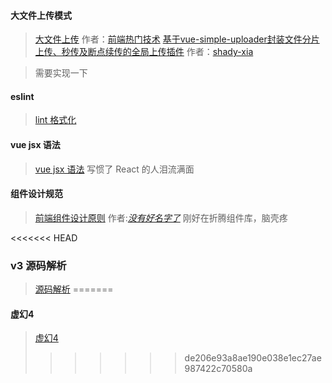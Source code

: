 #### 大文件上传模式

> [大文件上传](https://zhuanlan.zhihu.com/p/68271019) 作者：[前端热门技术](https://www.zhihu.com/column/noahlam)
> [基于vue-simple-uploader封装文件分片上传、秒传及断点续传的全局上传插件](https://github.com/shady-xia/Blog/tree/master/vue-simple-uploader) 作者：[shady-xia](https://github.com/shady-xia) 

> 需要实现一下

#### eslint

> [lint 格式化](https://blog.csdn.net/qq_42496307/article/details/103788015)

#### vue jsx 语法

> [vue jsx 语法](https://zhuanlan.zhihu.com/p/157164874)
> 写惯了 React 的人泪流满面

#### 组件设计规范

> [前端组件设计原则](https://juejin.im/post/6844903767108747278) 作者:[_没有好名字了_](https://juejin.im/user/3386151544041326)
> 刚好在折腾组件库，脑壳疼

<<<<<<< HEAD
### v3 源码解析

> [源码解析](https://vue3js.cn/start/)
=======

#### 虚幻4

> [虚幻4](https://www.unrealengine.com/zh-CN/onlinelearning-courses)
>>>>>>> de206e93a8ae190e038e1ec27ae987422c70580a
